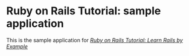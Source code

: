 
# Ruby on Rails Tutorial: sample application

This is the sample application for 
[*Ruby on Rails Tutorial: Learn Rails by Example*](http://railstutorial.org/)